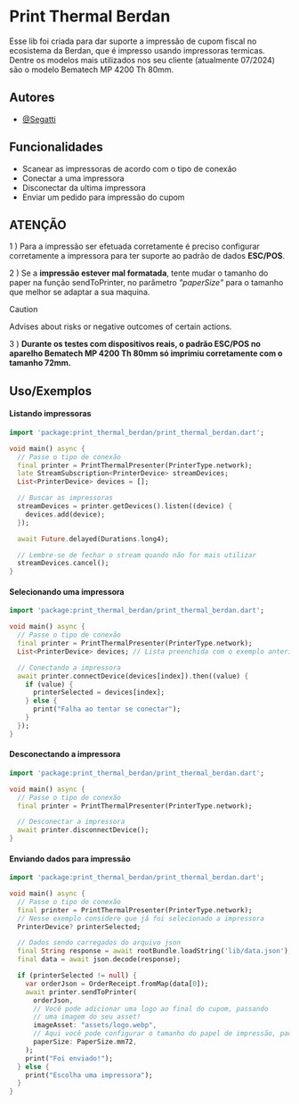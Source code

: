 
# Print Thermal Berdan

Esse lib foi criada para dar suporte a impressão de cupom fiscal no ecosistema da Berdan, que é impresso usando impressoras termicas. Dentre os modelos mais utilizados nos seu cliente (atualmente 07/2024) são o modelo Bematech MP 4200 Th 80mm.

## Autores

- [@Segatti](https://www.github.com/segatti)


## Funcionalidades

- Scanear as impressoras de acordo com o tipo de conexão
- Conectar a uma impressora
- Disconectar da ultima impressora
- Enviar um pedido para impressão do cupom


## ATENÇÃO

1 ) Para a impressão ser efetuada corretamente é preciso configurar corretamente a impressora para ter suporte ao padrão de dados **ESC/POS**.

2 ) Se a **impressão estever mal formatada**, tente mudar o tamanho do paper na função sendToPrinter, no parâmetro *"paperSize"* para o tamanho que melhor se adaptar a sua maquina.

> [!CAUTION]
> Advises about risks or negative outcomes of certain actions.

3 ) **Durante os testes com dispositivos reais, o padrão ESC/POS no aparelho Bematech MP 4200 Th 80mm só imprimiu corretamente com o tamanho 72mm.**
## Uso/Exemplos

#### Listando impressoras
```dart
import 'package:print_thermal_berdan/print_thermal_berdan.dart';

void main() async {
  // Passe o tipo de conexão
  final printer = PrintThermalPresenter(PrinterType.network);
  late StreamSubscription<PrinterDevice> streamDevices;
  List<PrinterDevice> devices = [];

  // Buscar as impressoras
  streamDevices = printer.getDevices().listen((device) {
    devices.add(device);
  });

  await Future.delayed(Durations.long4);

  // Lembre-se de fechar o stream quando não for mais utilizar
  streamDevices.cancel();
}
```

#### Selecionando uma impressora
```dart
import 'package:print_thermal_berdan/print_thermal_berdan.dart';

void main() async {
  // Passe o tipo de conexão
  final printer = PrintThermalPresenter(PrinterType.network);
  List<PrinterDevice> devices; // Lista preenchida com o exemplo anterior

  // Conectando a impressora
  await printer.connectDevice(devices[index]).then((value) {
    if (value) {
      printerSelected = devices[index];
    } else {
      print("Falha ao tentar se conectar");
    }
  });
}
```

#### Desconectando a impressora
```dart
import 'package:print_thermal_berdan/print_thermal_berdan.dart';

void main() async {
  // Passe o tipo de conexão
  final printer = PrintThermalPresenter(PrinterType.network);

  // Desconectar a impressora
  await printer.disconnectDevice();
}
```

#### Enviando dados para impressão
```dart
import 'package:print_thermal_berdan/print_thermal_berdan.dart';

void main() async {
  // Passe o tipo de conexão
  final printer = PrintThermalPresenter(PrinterType.network);
  // Nesse exemplo considere que já foi selecionado a impressora
  PrinterDevice? printerSelected; 

  // Dados sendo carregados do arquivo json
  final String response = await rootBundle.loadString('lib/data.json');
  final data = await json.decode(response);

  if (printerSelected != null) {
    var orderJson = OrderReceipt.fromMap(data[0]);
    await printer.sendToPrinter(
      orderJson,
      // Você pode adicionar uma logo ao final do cupom, passando 
      // uma imagem do seu asset!
      imageAsset: "assets/logo.webp",
      // Aqui você pode configurar o tamanho do papel de impressão, padrão é 72mm
      paperSize: PaperSize.mm72,
    );
    print("Foi enviado!");
  } else {
    print("Escolha uma impressora");
  }
}
```
